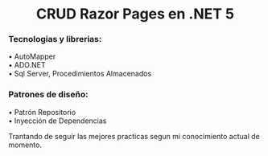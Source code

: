 <h1 align="center">CRUD Razor Pages en .NET 5</h1>

<h3>Tecnologias y librerias:</h3>

• AutoMapper </br>
• ADO.NET </br>
• Sql Server, Procedimientos Almacenados </br>

<h3>Patrones de diseño:</h3>

• Patrón Repositorio </br>
• Inyección de Dependencias </br>

Trantando de seguir las mejores practicas segun mi conocimiento actual de momento.


